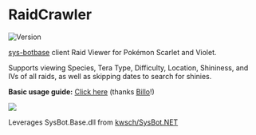 # RaidCrawler
![Version](https://img.shields.io/github/v/release/Evo-c/RaidCrawlerHWS?label=latest%20release)

[sys-botbase](https://github.com/olliz0r/sys-botbase) client Raid Viewer for Pokémon Scarlet and Violet.

Supports viewing Species, Tera Type, Difficulty, Location, Shininess, and IVs of all raids, as well as skipping dates to search for shinies.

**Basic usage guide:** [Click here](https://billo-guides.github.io/cfw/sv/raidcrawler) (thanks [Billo](https://github.com/Billo-PS)!)

![](https://lolcatho.st/cat/me0wwvx.jpg)

Leverages SysBot.Base.dll from [kwsch/SysBot.NET](https://github.com/kwsch/SysBot.NET)
